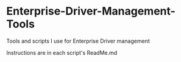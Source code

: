 # Enterprise-Driver-Management-Tools
Tools and scripts I use for Enterprise Driver management

Instructions are in each script's ReadMe.md
